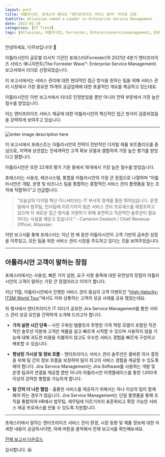 ```yaml
---
layout: post
title: 아틀라시안, 포레스터 웨이브 "엔터프라이즈 서비스 분야" 리더로 선정
Subtitle: Atlassian named a Leader in Enterprise Service Management
date: 2022-01-19
categories: [IT Trend]
tags: [Atlassian, 아틀라시안, Forrester, Enterpriseservicemanagement, ESM, 포레스터, Jiraservicemanagement,JSM, ITSM, 디무브, Dmove]
---
```


안녕하세요, 디무브입니다! 🎈 

아틀라시안이 글로벌 리서치 기관인 포레스터(Forrester)의 2021년 4분기 엔터프라이즈 서비스 매니지먼트(The Forrester Wave™: Enterprise Service Management) 보고서에서 리더로 선정되었습니다.

이 보고서에서는 서비스 관리에 대한 현대적인 접근 방식을 원하는 팀을 위해 서비스 관리 시장에서 가장 중요한 15개의 공급업체에 대한 포괄적인 개요를 제공하고 있는데요.

아틀라시안은 이번 보고서에서 리더로 인정받았을 뿐만 아니라 전략 부문에서 가장 높은 점수를 받았습니다.

이는 엔터프라이즈 서비스 제공에 대한 아틀라시안의 혁신적인 접근 방식이 검증되었음을 강력하게 보여주고 있습니다.

----------

![enter image description here](https://wac-cdn.atlassian.com/dam/jcr:169b8f8c-d5d1-423f-b661-4c696d8490b3/The%20Forrester%20Wave%20Enterprise%20Service%20Management,%20Q4%202021%20Wave%20Image.png?cdnVersion=167)

이 보고서에서 포레스트는 아틀라시안의 전략이 전반적인 디지털 제품 포트폴리오를 중심으로, 지역에 상관없는 전세계적인 고객 확보 모델과 결합하여 가장 높은 평가를 받았다고 말합니다.

아틀라시안은 또한 22개의 평가 기준 중에서 18개에서 가장 높은 점수를 받았습니다.

포레스터는 사용성, 에코시스템, 통합을 아틀라시안의 가장 큰 장점으로 나열하며 “아틀라시안은 개발, 운영 및 비즈니스 팀을 통합하는 종합적인 서비스 관리 플랫폼을 찾는 조직에 적합하다”고 언급합니다.

> “오늘날의 디지털 혁신 이니셔티브는 IT 부서의 경계를 훨씬 뛰어넘습니다. 운영팀에서 법무팀, 인사팀에 이르기까지 팀은 서비스 관리 프로세스를 재창조하고 있으며 이 새로운 접근 방식을 지원하기 위해 유연하고 직관적인 솔루션이 필요하다는 사실을 깨닫고 있습니다.” - Cameron Deatsch / Chief Revenue Officer, Atlassian

이번 보고서를 통해 포레스터는 지난 한 해 동안 아틀라시안이 고객 기반의 급속한 성장을 이루었고, 모든 팀을 위한 서비스 관리 시장을 주도하고 있다는 것을 보여주었습니다.

---

## 아틀라시안 고객이 말하는 장점

포레스터에서는 사용성, 빠른 가치 실현, 요구 사항 충족에 대한 유연성의 장점이 아틀라시안의 고객이 말하는 가장 큰 장점이라고 이야기 합니다.

지난 11월, 아틀라시안에서 진행한 서비스 관리 중심의 고객 이벤트인 “[High-Velocity: ITSM World Tour](https://events.atlassian.com/itsm-events-hub)”에서도 이와 상통하는 고객의 성공 사례를 공유 했었는데요.

위 행사에서 엔터프라이즈 IT 리더가 공유한 Jira Service Management를 통한 서비스 관리 성공 요인을 간략하게 소개해 드리고자 합니다.

-   **가치 실현 시간 단축** – 사전 구축된 템플릿과 투명한 가격 책정 모델이 포함된 직관적인 솔루션 덕분에 고객은 제품을 쉽고 빠르게 시작할 수 있으며 사용하지 않을 기능에 대해 과도한 비용을 지불하지 않고도 우수한 서비스 경험을 빠르게 구성하고 배포할 수 있습니다.
    
-   **향상된 가시성 및 정보 흐름** - 엔터프라이스 서비스 관리 솔루션은 올바른 의사 결정을 위해 팀 간의 정보 흐름을 보장하여 팀이 최고의 서비스 경험을 제공할 수 있도록 해야 합니다. Jira Service Management는 Jira Software를 사용하는 개발 및 운영 팀과의 연결을 제공할 뿐만 아니라 아틀라시안 마켓플레이스를 통한 1,000개 이상의 강력한 통합을 가능하게 합니다.
    
-   **팀 간의 더 나은 협업** - 훌륭한 서비스를 제공하기 위해서는 하나 이상의 팀이 함께 해야 하는 경우가 많습니다. Jira Service Management는 단일 플랫폼을 통해 조직을 통합하여 HR에서 법무팀, 재무팀에 이르기까지 표준화되고 확장 가능한 서비스 제공 프로세스를 만들 수 있도록 지원합니다.

---

포레스터에서 말하는 엔터프라이즈 서비스 관리 환경, 시장 동향 및 제품 정보에 대한 자세한 내용이 궁금하시다면, 아래 버튼을 클릭해서 전체 보고서를 확인해보세요.


<a class="btn d-inline-block" zsubmit="false" href="https://sites.ziftsolutions.com/atlassian.ziftsolutions.com/8a9982c17e6dc036017e70ddc6677c26?zPage=Popup-Asset-Form-a92f31ef" title="Popup Asset Form" zstepid="Popup-Asset-Form-a92f31ef" onclick="zPanel52948.gotoPage('zPage','Popup-Asset-Form-a92f31ef',this, false,false,700,750); return false;"> <span name="Section 1 Block 1 CTA Text 1">전체 보고서 다운로드</span> </a>


감사합니다. 😃
